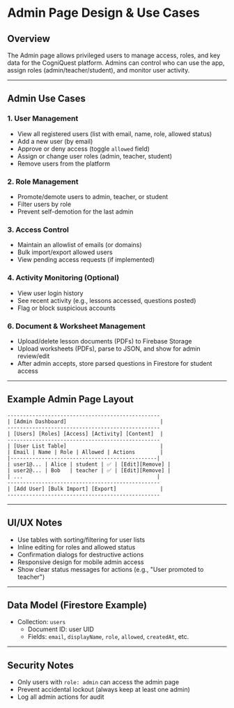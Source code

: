 # Admin Page Design & Use Cases

## Overview
The Admin page allows privileged users to manage access, roles, and key data for the CogniQuest platform. Admins can control who can use the app, assign roles (admin/teacher/student), and monitor user activity.

---

## Admin Use Cases

### 1. User Management
- View all registered users (list with email, name, role, allowed status)
- Add a new user (by email)
- Approve or deny access (toggle `allowed` field)
- Assign or change user roles (admin, teacher, student)
- Remove users from the platform

### 2. Role Management
- Promote/demote users to admin, teacher, or student
- Filter users by role
- Prevent self-demotion for the last admin

### 3. Access Control
- Maintain an allowlist of emails (or domains)
- Bulk import/export allowed users
- View pending access requests (if implemented)

### 4. Activity Monitoring (Optional)
- View user login history
- See recent activity (e.g., lessons accessed, questions posted)
- Flag or block suspicious accounts


### 6. Document & Worksheet Management
- Upload/delete lesson documents (PDFs) to Firebase Storage
- Upload worksheets (PDFs), parse to JSON, and show for admin review/edit
- After admin accepts, store parsed questions in Firestore for student access

---

## Example Admin Page Layout

```
-------------------------------------------------
| [Admin Dashboard]                              |
-------------------------------------------------
| [Users] [Roles] [Access] [Activity] [Content]  |
-------------------------------------------------
| [User List Table]                              |
| Email | Name | Role | Allowed | Actions        |
|-----------------------------------------------|
| user1@... | Alice | student | ✅ | [Edit][Remove] |
| user2@... | Bob   | teacher | ✅ | [Edit][Remove] |
| ...                                           |
-------------------------------------------------
| [Add User] [Bulk Import] [Export]              |
-------------------------------------------------
```

---

## UI/UX Notes
- Use tables with sorting/filtering for user lists
- Inline editing for roles and allowed status
- Confirmation dialogs for destructive actions
- Responsive design for mobile admin access
- Show clear status messages for actions (e.g., "User promoted to teacher")

---

## Data Model (Firestore Example)
- Collection: `users`
  - Document ID: user UID
  - Fields: `email`, `displayName`, `role`, `allowed`, `createdAt`, etc.

---

## Security Notes
- Only users with `role: admin` can access the admin page
- Prevent accidental lockout (always keep at least one admin)
- Log all admin actions for audit
